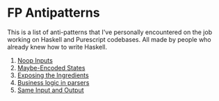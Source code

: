 
# FP Antipatterns

This is a list of anti-patterns that I've personally encountered on the job working on Haskell and Purescript codebases.
All made by people who already knew how to write Haskell.

1. [Noop Inputs](./patterns/noop-inputs.md)
2. [Maybe-Encoded States](./patterns/maybe-encoded-states.md)
3. [Exposing the Ingredients](./patterns/exposing-the-ingredients.md)
4. [Business logic in parsers](./patterns/business-logic-in-parsers.md)
5. [Same Input and Output](./patterns/same-input-and-output-type.md)
